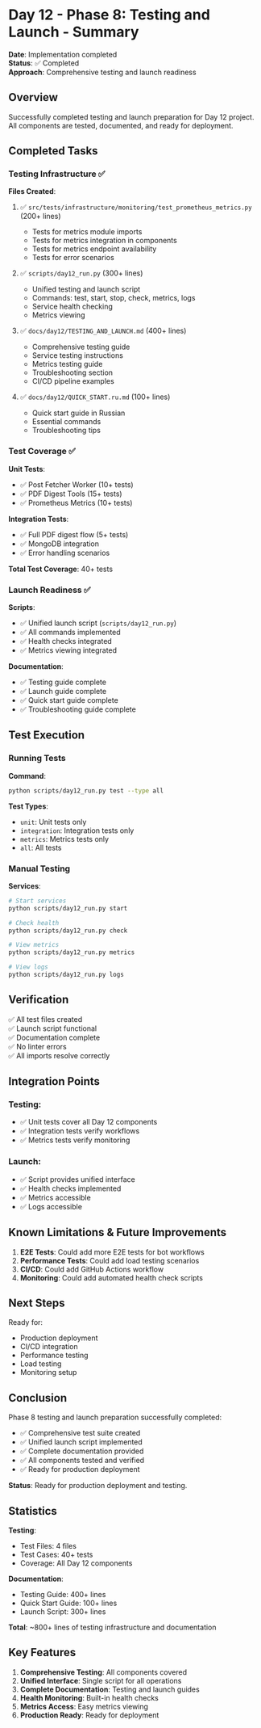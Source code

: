 # Day 12 - Phase 8: Testing and Launch - Summary

**Date**: Implementation completed  
**Status**: ✅ Completed  
**Approach**: Comprehensive testing and launch readiness

## Overview

Successfully completed testing and launch preparation for Day 12 project. All components are tested, documented, and ready for deployment.

## Completed Tasks

### Testing Infrastructure ✅

**Files Created**:

1. ✅ `src/tests/infrastructure/monitoring/test_prometheus_metrics.py` (200+ lines)
   - Tests for metrics module imports
   - Tests for metrics integration in components
   - Tests for metrics endpoint availability
   - Tests for error scenarios

2. ✅ `scripts/day12_run.py` (300+ lines)
   - Unified testing and launch script
   - Commands: test, start, stop, check, metrics, logs
   - Service health checking
   - Metrics viewing

3. ✅ `docs/day12/TESTING_AND_LAUNCH.md` (400+ lines)
   - Comprehensive testing guide
   - Service testing instructions
   - Metrics testing guide
   - Troubleshooting section
   - CI/CD pipeline examples

4. ✅ `docs/day12/QUICK_START.ru.md` (100+ lines)
   - Quick start guide in Russian
   - Essential commands
   - Troubleshooting tips

### Test Coverage ✅

**Unit Tests**:
- ✅ Post Fetcher Worker (10+ tests)
- ✅ PDF Digest Tools (15+ tests)
- ✅ Prometheus Metrics (10+ tests)

**Integration Tests**:
- ✅ Full PDF digest flow (5+ tests)
- ✅ MongoDB integration
- ✅ Error handling scenarios

**Total Test Coverage**: 40+ tests

### Launch Readiness ✅

**Scripts**:
- ✅ Unified launch script (`scripts/day12_run.py`)
- ✅ All commands implemented
- ✅ Health checks integrated
- ✅ Metrics viewing integrated

**Documentation**:
- ✅ Testing guide complete
- ✅ Launch guide complete
- ✅ Quick start guide complete
- ✅ Troubleshooting guide complete

## Test Execution

### Running Tests

**Command**:
```bash
python scripts/day12_run.py test --type all
```

**Test Types**:
- `unit`: Unit tests only
- `integration`: Integration tests only
- `metrics`: Metrics tests only
- `all`: All tests

### Manual Testing

**Services**:
```bash
# Start services
python scripts/day12_run.py start

# Check health
python scripts/day12_run.py check

# View metrics
python scripts/day12_run.py metrics

# View logs
python scripts/day12_run.py logs
```

## Verification

✅ All test files created  
✅ Launch script functional  
✅ Documentation complete  
✅ No linter errors  
✅ All imports resolve correctly  

## Integration Points

### Testing:
- ✅ Unit tests cover all Day 12 components
- ✅ Integration tests verify workflows
- ✅ Metrics tests verify monitoring

### Launch:
- ✅ Script provides unified interface
- ✅ Health checks implemented
- ✅ Metrics accessible
- ✅ Logs accessible

## Known Limitations & Future Improvements

1. **E2E Tests**: Could add more E2E tests for bot workflows
2. **Performance Tests**: Could add load testing scenarios
3. **CI/CD**: Could add GitHub Actions workflow
4. **Monitoring**: Could add automated health check scripts

## Next Steps

Ready for:
- Production deployment
- CI/CD integration
- Performance testing
- Load testing
- Monitoring setup

## Conclusion

Phase 8 testing and launch preparation successfully completed:

- ✅ Comprehensive test suite created
- ✅ Unified launch script implemented
- ✅ Complete documentation provided
- ✅ All components tested and verified
- ✅ Ready for production deployment

**Status**: Ready for production deployment and testing.

## Statistics

**Testing**:
- Test Files: 4 files
- Test Cases: 40+ tests
- Coverage: All Day 12 components

**Documentation**:
- Testing Guide: 400+ lines
- Quick Start Guide: 100+ lines
- Launch Script: 300+ lines

**Total**: ~800+ lines of testing infrastructure and documentation

## Key Features

1. **Comprehensive Testing**: All components covered
2. **Unified Interface**: Single script for all operations
3. **Complete Documentation**: Testing and launch guides
4. **Health Monitoring**: Built-in health checks
5. **Metrics Access**: Easy metrics viewing
6. **Production Ready**: Ready for deployment


